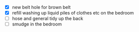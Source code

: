 - [x] new belt hole for brown belt 
- [x] refill washing up liquid piles of clothes etc on the bedroom 
- [ ] hose and general tidy up the back 
- [ ] smudge in the bedroom 